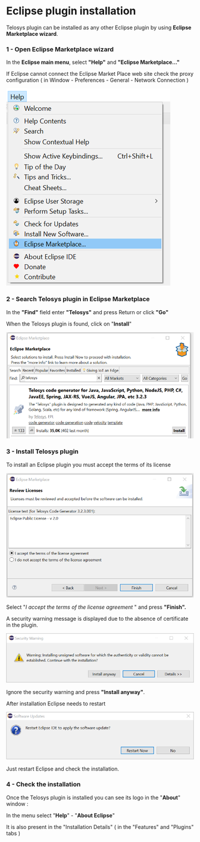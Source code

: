 # Eclipse plugin installation

Telosys plugin can be installed as any other Eclipse plugin by using **Eclipse Marketplace wizard**.

### **1 -** Open Eclipse Marketplace wizard

In the **Eclipse main menu**, select **"Help"** and **"Eclipse Marketplace..."**

If Eclipse cannot connect the Eclipse Market Place web site check the proxy configuration \( in Window - Preferences - General - Network Connection \)

![](../.gitbook/assets/eclipse-1-menu-marketplace.png)

### 2 - Search Telosys plugin in Eclipse Marketplace

In the **"Find"** field enter **"Telosys"** and press Return or click **"Go"**

When the Telosys plugin is found, click on "**Install**"

![](../.gitbook/assets/eclipse-2-marketplace-search.png)

### 3 - Install Telosys plugin

To install an Eclipse plugin you must accept the terms of its license

![](../.gitbook/assets/eclipse-3-review-licences.png)

Select "_I accept the terms of the license agreement_ " and press **"Finish".**

A security warning message is displayed due to the absence of certificate in the plugin.

![](../.gitbook/assets/eclipse-4-security-warning.png)

Ignore the security warning and press **"Install anyway"**.

After installation Eclipse needs to restart

![](../.gitbook/assets/eclipse-5-restart.png)

Just restart Eclipse and check the installation.

### 4 - Check the installation

Once the Telosys plugin is installed you can see its logo in the "**About**" window :

In the menu select "**Help**" - "**About Eclipse**"

It is also present in the "Installation Details" \( in the "Features" and "Plugins" tabs \)

